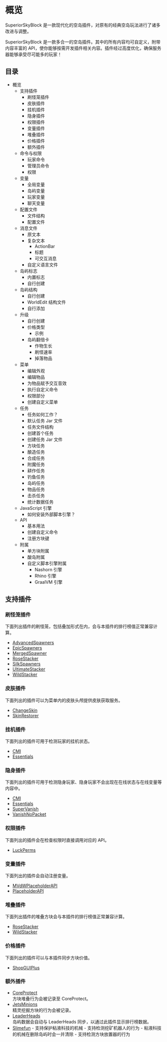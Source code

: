 # 概览

SuperiorSkyBlock 是一款现代化的空岛插件，对原有的经典空岛玩法进行了诸多改进与调整。

SuperiorSkyBlock 是一款多合一的空岛插件。其中的所有内容均可自定义，附带内容丰富的 API，使你能够按需开发插件相关内容。插件经过高度优化，确保服务器能够承受尽可能多的玩家！

## 目录

* 概览
  * 支持插件
    * 刷怪笼插件
    * 皮肤插件
    * 挂机插件
    * 隐身插件
    * 权限插件
    * 变量插件
    * 堆叠插件
    * 价格插件
    * 额外插件
  * 命令与权限
    * 玩家命令
    * 管理员命令
    * 权限
  * 变量
    * 全局变量
    * 岛屿变量
    * 玩家变量
    * 聊天变量
  * 配置文件
    * 文件结构
    * 配置文件
  * 消息文件
    * 原文本
    * 复杂文本
      * ActionBar
      * 标题
      * 可交互消息
    * 自定义语言文件
  * 岛屿标志
    * 内置标志
    * 自行创建
  * 岛屿结构
    * 自行创建
    * WorldEdit 结构文件
    * 自行添加
  * 升级
    * 自行创建
    * 价格类型
      * 示例
    * 岛屿翻倍卡
      * 作物生长
      * 刷怪速率
      * 掉落物品
  * 菜单
    * 编辑外观
    * 编辑物品
    * 为物品赋予交互音效
    * 执行自定义命令
    * 权限部分
    * 创建自定义菜单
  * 任务
    * 任务如何工作？
    * 默认任务 Jar 文件
    * 任务文件结构
    * 创建首个任务
    * 创建任务 Jar 文件
    * 方块任务
    * 酿造任务
    * 合成任务
    * 附魔任务
    * 耕作任务
    * 钓鱼任务
    * 岛屿任务
    * 物品任务
    * 击杀任务
    * 统计数据任务
  * JavaScript 引擎
    * 如何安装外部脚本引擎？
  * API
    * 基本用法
    * 创建自定义命令
    * 注册方块键
  * 附属
    * 单方块附属
    * 酸岛附属
    * 自定义脚本引擎附属
      * Nashorn 引擎
      * Rhino 引擎
      * GraalVM 引擎

## 支持插件

### 刷怪笼插件

下面列出插件的刷怪笼，包括叠加形式在内，会与本插件的排行榜值正常兼容计算。

* [AdvancedSpawners](https://www.spigotmc.org/resources/75458/)
* [EpicSpawners](https://songoda.com/marketplace/product/13)
* [MergedSpawner](https://polymart.org/resource/189)
* [RoseStacker](https://www.spigotmc.org/resources/82729/)
* [SilkSpawners](https://www.spigotmc.org/resources/7811/)
* [UltimateStacker](https://songoda.com/marketplace/product/16)
* [WildStacker](https://bg-software.com/wildstacker/)

### 皮肤插件

下面列出的插件可以为菜单内的皮肤头颅提供皮肤获取服务。

* [ChangeSkin](https://www.spigotmc.org/resources/21469/)
* [SkinRestorer](https://www.spigotmc.org/resources/2124/)

### 挂机插件

下面列出的插件可用于检测玩家的挂机状态。

* [CMI](https://www.spigotmc.org/resources/3742/)
* [Essentials](https://www.spigotmc.org/resources/9089/)

### 隐身插件

下面列出的插件可用于检测隐身玩家、隐身玩家不会出现在在线状态与在线变量等内容中。

* [CMI](https://www.spigotmc.org/resources/3742/)
* [Essentials](https://www.spigotmc.org/resources/9089/)
* [SuperVanish](https://www.spigotmc.org/resources/1331/)
* [VanishNoPacket](https://dev.bukkit.org/projects/vanish/)

### 权限插件

下面列出的插件会在检查权限时直接调用对应的 API。

* [LuckPerms](https://www.spigotmc.org/resources/28140/)

### 变量插件

下面列出的插件会自动注册变量。

* [MVdWPlaceholderAPI](https://www.spigotmc.org/resources/11182/)
* [PlaceholderAPI](https://www.spigotmc.org/resources/6245/)

### 堆叠插件

下面列出插件的堆叠方块会与本插件的排行榜值正常兼容计算。

* [RoseStacker](https://www.spigotmc.org/resources/82729/)
* [WildStacker](https://bg-software.com/wildstacker/)

### 价格插件

下面列出的插件可以与本插件同步方块价值。

* [ShopGUIPlus](https://www.spigotmc.org/resources/6515/)

### 额外插件

* [CoreProtect](https://www.spigotmc.org/resources/8631/)  
  方块堆叠行为会被记录至 CoreProtect。
* [JetsMinions](https://www.spigotmc.org/resources/59972/)  
  精灵挖掘方块的行为会被记录。
* [LeaderHeads](https://www.spigotmc.org/resources/2079/)  
  岛屿数据会自动与 LeaderHeads 同步，以通过此插件显示排行榜数据。
* [Slimefun](https://github.com/Slimefun/Slimefun4)
  \- 支持保护粘液科技的机械
  \- 支持检测挖矿机器人的行为
  \- 粘液科技的机械在删除岛屿时会一并清除
  \- 支持检测方块放置器的行为